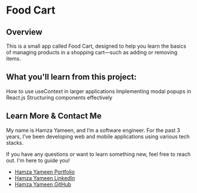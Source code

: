# Food Cart

## Overview

This is a small app called Food Cart, designed to help you learn the basics of managing products in a shopping cart—such as adding or removing items.

## What you'll learn from this project:

How to use useContext in larger applications
Implementing modal popups in React.js
Structuring components effectively

## Learn More & Contact Me

My name is Hamza Yameen, and I’m a software engineer. For the past 3 years, I’ve been developing web and mobile applications using various tech stacks.

If you have any questions or want to learn something new, feel free to reach out. I'm here to guide you!

- [Hamza Yameen Portfolio](https://hamzayameen.com/)
- [Hamza Yameen LinkedIn](https://www.linkedin.com/in/hamza-yameen/)
- [Hamza Yameen GitHub](https://github.com/hamza-yameen)

